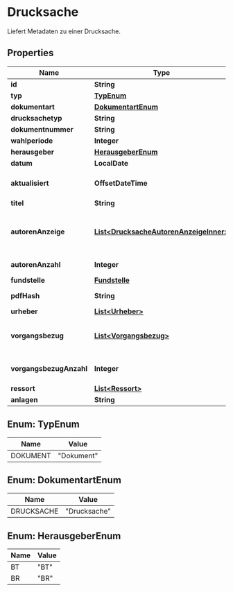 

# Drucksache

Liefert Metadaten zu einer Drucksache.

## Properties

| Name | Type | Description | Notes |
|------------ | ------------- | ------------- | -------------|
|**id** | **String** |  |  |
|**typ** | [**TypEnum**](#TypEnum) |  |  |
|**dokumentart** | [**DokumentartEnum**](#DokumentartEnum) |  |  |
|**drucksachetyp** | **String** |  |  |
|**dokumentnummer** | **String** |  |  |
|**wahlperiode** | **Integer** |  |  [optional] |
|**herausgeber** | [**HerausgeberEnum**](#HerausgeberEnum) |  |  |
|**datum** | **LocalDate** |  |  |
|**aktualisiert** | **OffsetDateTime** | Letzte Aktualisierung der Entität |  |
|**titel** | **String** |  |  |
|**autorenAnzeige** | [**List&lt;DrucksacheAutorenAnzeigeInner&gt;**](DrucksacheAutorenAnzeigeInner.md) | Zusammenfassung der ersten 4 zur Anzeige markierten Autor:innen |  [optional] |
|**autorenAnzahl** | **Integer** | Gesamtzahl der Autor:innen |  |
|**fundstelle** | [**Fundstelle**](Fundstelle.md) |  |  |
|**pdfHash** | **String** | MD5-Prüfsumme der PDF-Datei |  [optional] |
|**urheber** | [**List&lt;Urheber&gt;**](Urheber.md) |  |  [optional] |
|**vorgangsbezug** | [**List&lt;Vorgangsbezug&gt;**](Vorgangsbezug.md) | Zusammenfassung der ersten 4 zugehörigen Vorgänge |  [optional] |
|**vorgangsbezugAnzahl** | **Integer** | Gesamtzahl der zugehörigen Vorgänge |  |
|**ressort** | [**List&lt;Ressort&gt;**](Ressort.md) |  |  [optional] |
|**anlagen** | **String** |  |  [optional] |



## Enum: TypEnum

| Name | Value |
|---- | -----|
| DOKUMENT | &quot;Dokument&quot; |



## Enum: DokumentartEnum

| Name | Value |
|---- | -----|
| DRUCKSACHE | &quot;Drucksache&quot; |



## Enum: HerausgeberEnum

| Name | Value |
|---- | -----|
| BT | &quot;BT&quot; |
| BR | &quot;BR&quot; |



